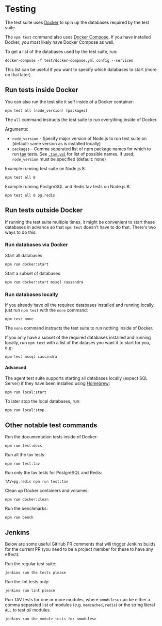 # Testing

The test suite uses [Docker](https://www.docker.com/community-edition) to spin up the databases required by the test suite.

The `npm test` command also uses [Docker Compose](https://docs.docker.com/compose/install/).
If you have installed Docker,
you most likely have Docker Compose as well.

To get a list of the databases used by the test suite,
run:

```
docker-compose -f test/docker-compose.yml config --services
```

This list can be useful if you want to specify which databases to start (more on that later).

## Run tests inside Docker

You can also run the test site it self inside of a Docker container:

```
npm test all [node_version] [packages]
```

The `all` command instructs the test suite to run everything inside of Docker.

Arguments:

- `node_version` - Specify major version of Node.js to run test suite on (default: same version as is installed locally)
- `packages` - Comma separated list of npm package names for which to run [tav](https://github.com/watson/test-all-versions) tests.
  See [`.tav.yml`](.tav.yml) for list of possible names.
  If used,
  `node_version` must be specified (default: none)

Example running test suite on Node.js 8:

```
npm test all 8
```

Example running PostgreSQL and Redis tav tests on Node.js 8:

```
npm test all 8 pg,redis
```

## Run tests outside Docker

If running the test suite multiple times,
it might be convenient to start these databases in advance so that `npm test` doesn't have to do that.
There's two ways to do this:

### Run databases via Docker

Start all databases:

```
npm run docker:start
```

Start a subset of databases:

```
npm run docker:start mssql cassandra
```

### Run databases locally

If you already have _all_ the required databases installed and running locally,
just run `npm test` with the `none` command:

```
npm test none
```

The `none` command instructs the test suite to run nothing inside of Docker.

If you only have a subset of the required databases installed and running locally,
run `npm test` with a list of the datases you want it to start for you,
e.g:

```
npm test mssql cassandra
```

#### Advanced

The agent test suite supports starting all databases locally (expect SQL Server) if they have been installed using [Homebrew](https://brew.sh/):

```
npm run local:start
```

To later stop the local databases,
run:

```
npm run local:stop
```

## Other notable test commands

Run the documentation tests inside of Docker:

```
npm run test:docs
```

Run all the tav tests:

```
npm run test:tav
```

Run only the tav tests for PostgreSQL and Redis:

```
TAV=pg,redis npm run test:tav
```

Clean up Docker containers and volumes:

```
npm run docker:clean
```

Run the benchmarks:

```
npm run bench
```

## Jenkins

Below are some useful GitHub PR comments that will trigger Jenkins
builds for the current PR (you need to be a project member for these to
have any effect).

Run the regular test suite:

```
jenkins run the tests please
```

Run the lint tests only:

```
jenkins run lint please
```

Run TAV tests for one or more modules, where `<modules>` can be either a
comma separated list of modules (e.g.  `memcached,redis`) or the
string literal `ALL` to test _all_ modules:

```
jenkins run the module tests for <modules>
```

